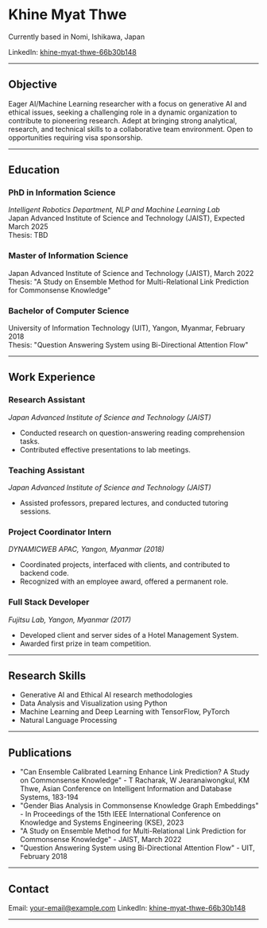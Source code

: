 # Khine Myat Thwe

Currently based in Nomi, Ishikawa, Japan

LinkedIn: [khine-myat-thwe-66b30b148](https://www.linkedin.com/in/khine-myat-thwe-66b30b148)

---

## Objective
Eager AI/Machine Learning researcher with a focus on generative AI and ethical issues, seeking a challenging role in a dynamic organization to contribute to pioneering research. Adept at bringing strong analytical, research, and technical skills to a collaborative team environment. Open to opportunities requiring visa sponsorship.

---

## Education

### PhD in Information Science
_Intelligent Robotics Department, NLP and Machine Learning Lab_  
Japan Advanced Institute of Science and Technology (JAIST), Expected March 2025  
Thesis: TBD

### Master of Information Science
Japan Advanced Institute of Science and Technology (JAIST), March 2022  
Thesis: "A Study on Ensemble Method for Multi-Relational Link Prediction for Commonsense Knowledge"

### Bachelor of Computer Science
University of Information Technology (UIT), Yangon, Myanmar, February 2018  
Thesis: "Question Answering System using Bi-Directional Attention Flow"

---

## Work Experience

### Research Assistant
_Japan Advanced Institute of Science and Technology (JAIST)_
- Conducted research on question-answering reading comprehension tasks.
- Contributed effective presentations to lab meetings.

### Teaching Assistant
_Japan Advanced Institute of Science and Technology (JAIST)_
- Assisted professors, prepared lectures, and conducted tutoring sessions.

### Project Coordinator Intern
_DYNAMICWEB APAC, Yangon, Myanmar (2018)_
- Coordinated projects, interfaced with clients, and contributed to backend code.
- Recognized with an employee award, offered a permanent role.

### Full Stack Developer
_Fujitsu Lab, Yangon, Myanmar (2017)_
- Developed client and server sides of a Hotel Management System.
- Awarded first prize in team competition.

---

## Research Skills
- Generative AI and Ethical AI research methodologies
- Data Analysis and Visualization using Python
- Machine Learning and Deep Learning with TensorFlow, PyTorch
- Natural Language Processing

---

## Publications
- "Can Ensemble Calibrated Learning Enhance Link Prediction? A Study on Commonsense Knowledge" - T Racharak, W Jearanaiwongkul, KM Thwe, Asian Conference on Intelligent Information and Database Systems, 183-194
- "Gender Bias Analysis in Commonsense Knowledge Graph Embeddings" - In Proceedings of the 15th IEEE International Conference on Knowledge and Systems Engineering (KSE), 2023
- "A Study on Ensemble Method for Multi-Relational Link Prediction for Commonsense Knowledge" - JAIST, March 2022
- "Question Answering System using Bi-Directional Attention Flow" - UIT, February 2018

---


## Contact
Email: [your-email@example.com](mailto:your-email@example.com)
LinkedIn: [khine-myat-thwe-66b30b148](https://www.linkedin.com/in/khine-myat-thwe-66b30b148)

---

